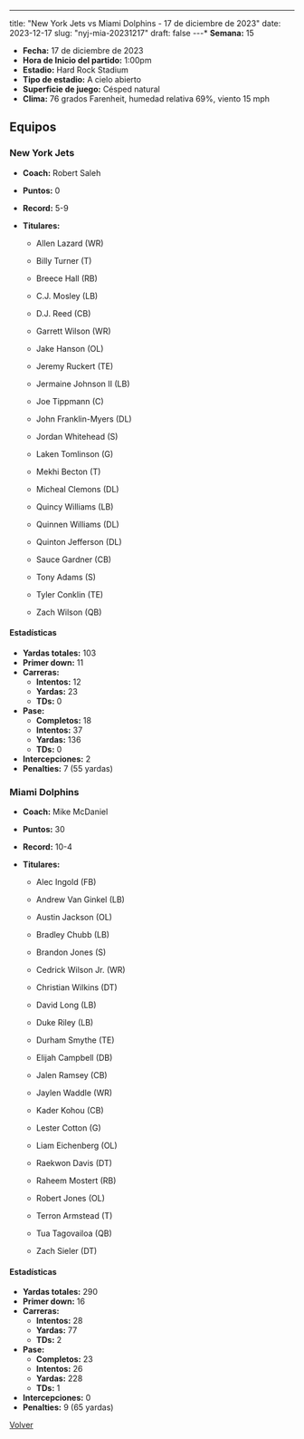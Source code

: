 ---
title: "New York Jets vs Miami Dolphins - 17 de diciembre de 2023"
date: 2023-12-17
slug: "nyj-mia-20231217"
draft: false
---* **Semana:** 15
* **Fecha:** 17 de diciembre de 2023
* **Hora de Inicio del partido:** 1:00pm
* **Estadio:** Hard Rock Stadium
* **Tipo de estadio:** A cielo abierto
* **Superficie de juego:** Césped natural
* **Clima:** 76 grados Farenheit, humedad relativa 69%, viento 15 mph

## Equipos


### New York Jets
* **Coach:** Robert Saleh
* **Puntos:** 0
* **Record:** 5-9
* **Titulares:** 

  * Allen Lazard (WR) 

  * Billy Turner (T) 

  * Breece Hall (RB) 

  * C.J. Mosley (LB) 

  * D.J. Reed (CB) 

  * Garrett Wilson (WR) 

  * Jake Hanson (OL) 

  * Jeremy Ruckert (TE) 

  * Jermaine Johnson II (LB) 

  * Joe Tippmann (C) 

  * John Franklin-Myers (DL) 

  * Jordan Whitehead (S) 

  * Laken Tomlinson (G) 

  * Mekhi Becton (T) 

  * Micheal Clemons (DL) 

  * Quincy Williams (LB) 

  * Quinnen Williams (DL) 

  * Quinton Jefferson (DL) 

  * Sauce Gardner (CB) 

  * Tony Adams (S) 

  * Tyler Conklin (TE) 

  * Zach Wilson (QB) 

#### Estadísticas
* **Yardas totales:** 103
* **Primer down:** 11
* **Carreras:**
  * **Intentos:** 12
  * **Yardas:** 23
  * **TDs:** 0
* **Pase:**
  * **Completos:** 18
  * **Intentos:** 37
  * **Yardas:** 136
  * **TDs:** 0
* **Intercepciones:** 2
* **Penalties:** 7 (55 yardas)

### Miami Dolphins
* **Coach:** Mike McDaniel
* **Puntos:** 30
* **Record:** 10-4
* **Titulares:** 

  * Alec Ingold (FB) 

  * Andrew Van Ginkel (LB) 

  * Austin Jackson (OL) 

  * Bradley Chubb (LB) 

  * Brandon Jones (S) 

  * Cedrick Wilson Jr. (WR) 

  * Christian Wilkins (DT) 

  * David Long (LB) 

  * Duke Riley (LB) 

  * Durham Smythe (TE) 

  * Elijah Campbell (DB) 

  * Jalen Ramsey (CB) 

  * Jaylen Waddle (WR) 

  * Kader Kohou (CB) 

  * Lester Cotton (G) 

  * Liam Eichenberg (OL) 

  * Raekwon Davis (DT) 

  * Raheem Mostert (RB) 

  * Robert Jones (OL) 

  * Terron Armstead (T) 

  * Tua Tagovailoa (QB) 

  * Zach Sieler (DT) 

#### Estadísticas
* **Yardas totales:** 290
* **Primer down:** 16
* **Carreras:**
  * **Intentos:** 28
  * **Yardas:** 77
  * **TDs:** 2
* **Pase:**
  * **Completos:** 23
  * **Intentos:** 26
  * **Yardas:** 228
  * **TDs:** 1
* **Intercepciones:** 0
* **Penalties:** 9 (65 yardas)


[Volver](/historia/2023)
